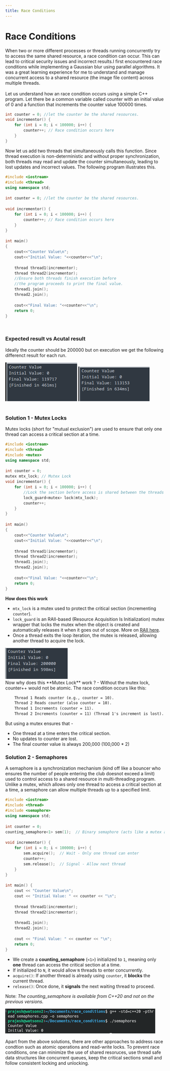 ```yaml
---
title: Race Conditions
---
```


# Race Conditions

When two or more different processes or threads running concurrently try to access the same shared resource, a race condition can occur. This can lead to critical security issues and incorrect results.I first encountered race conditions while implementing a Gaussian blur using parallel algorithms. It was a great learning experience for me to understand and manage concurrent access to a shared resource (the image file content) across multiple threads.
<br>
<br>
Let us understand how an race condition occurs using a simple C++ program. Let there be a common variable called counter with an initial value of 0 and a function that increments the counter value 100000 times.

```cpp
int counter = 0; //let the counter be the shared resources.
void incrementor() {
	for (int i = 0; i < 100000; i++) {
        counter++; // Race condition occurs here
    }
}
```
Now let us add two threads that simultaneously calls this function. Since thread execution is non-deterministic and without proper synchronization, both threads may read and update the counter simultaneously, leading to lost updates and incorrect values. The following program illustrates this.

```cpp
#include <iostream>
#include <thread>
using namespace std;

int counter = 0; //let the counter be the shared resources.

void incrementor() {
	for (int i = 0; i < 100000; i++) {
        counter++; // Race condition occurs here
    }
}

int main()
{
	cout<<"Counter Value\n";
	cout<<"Initial Value: "<<counter<<"\n";

	thread thread1(incrementor);
	thread thread2(incrementor);
	//Ensure both threads finish execution before 
	//the program proceeds to print the final value.
	thread1.join(); 
    thread2.join();

	cout<<"Final Value: "<<counter<<"\n";
	return 0;
}
```
<br>

### Expected result vs Acutal result
Ideally the counter should be 200000 but on execution we get the following differenct result for each run.
<div class="table-container">
    <img class="table-col" src="res1.png" alt="Actual result 1" >
    <img class="table-col" src="res2.png" alt="Actual result 2" >
</div>

<br>

### Solution 1 - Mutex Locks
Mutex locks (short for "mutual exclusion") are used to ensure that only one thread can access a critical section at a time.

```cpp
#include <iostream>
#include <thread>
#include <mutex>
using namespace std;

int counter = 0; 
mutex mtx_lock; // Mutex Lock
void incrementor() {
	for (int i = 0; i < 100000; i++) {
		//Lock the section before access is shared between the threads
		lock_guard<mutex> lock(mtx_lock);
        counter++; 
    }
}

int main()
{
	cout<<"Counter Value\n";
	cout<<"Initial Value: "<<counter<<"\n";

	thread thread1(incrementor);
	thread thread2(incrementor);
	thread1.join(); 
    thread2.join();

	cout<<"Final Value: "<<counter<<"\n";
	return 0;
}
```
**How does this work**
- ```mtx_lock``` is a mutex used to protect the critical section (incrementing ```counter```).
- ```lock_guard``` is an RAII-based (Resource Acquisition Is Initialization) mutex wrapper that locks the mutex when the object is created and automatically releases it when it goes out of scope. More on [RAII here](https://en.cppreference.com/w/cpp/language/raii).
- Once a thread exits the loop iteration, the mutex is released, allowing another thread to acquire the lock.

<div class="table-container">
    <img class="table-col" src="res3.png" alt="Actual result with Mutex Locks" >
</div>
Now why does this **Mutex Lock** work ? - Without the mutex lock, counter++ would not be atomic. The race condition occurs like this:

```txt
    Thread 1 Reads counter (e.g., counter = 10).
    Thread 2 Reads counter (also counter = 10).
    Thread 1 Increments (counter = 11).
    Thread 2 Increments (counter = 11) (Thread 1's increment is lost).
```
But using a mutex ensures that - 
- One thread at a time enters the critical section.
- No updates to counter are lost.
- The final counter value is always 200,000 (100,000 * 2)

### Solution 2 - Semaphores
A semaphore is a synchronization mechanism (kind off like a bouncer who ensures the number of people entering the club doesnot exceed a limit) used to control access to a shared resource in multi-threading program. Unlike a mutex, which allows only one thread to access a critical section at a time, a semaphore can allow multiple threads up to a specified limit.

```cpp
#include <iostream>
#include <thread>
#include <semaphore>
using namespace std;

int counter = 0;
counting_semaphore<1> sem(1);  // Binary semaphore (acts like a mutex and can take a value of n)

void incrementor() {
    for (int i = 0; i < 100000; i++) {
        sem.acquire();  // Wait - Only one thread can enter
        counter++;
        sem.release();  // Signal - Allow next thread
    }
}

int main() {
    cout << "Counter Value\n";
    cout << "Initial Value: " << counter << "\n";

    thread thread1(incrementor);
    thread thread2(incrementor);

    thread1.join();
    thread2.join();

    cout << "Final Value: " << counter << "\n";  
    return 0;
}
```

- We create a **counting_semaphore** (`<1>`) initialized to `1`, meaning only **one** thread can access the critical section at a time.
- If initialized to `N`, it would allow `N` threads to enter concurrently.
- `acquire()`: If another thread is already using `counter`, it **blocks** the current thread.
- `release()`: Once done, it **signals** the next waiting thread to proceed.

Note: <i>The counting_semaphore is available from C++20 and not on the previous versions.</i>

<img class="single-imgs" src="res4.png" alt="Actual result with Semaphores" >


Apart from the above solutions, there are other approaches to address race condtion such as atomic operations and read-write locks.
To prevent race conditions, one can minimize the use of shared resoruces, use thread safe data structures like concurrent queues, keep the critical sections small and follow consistent locking and unlocking.